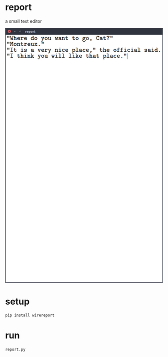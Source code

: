 # report

a small text editor

![](https://raw.githubusercontent.com/wdbm/report/master/report.png)

# setup

```Bash
pip install wirereport
```

# run

```Python
report.py
```
